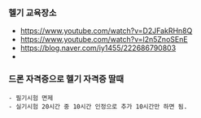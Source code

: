 

### 헬기 교육장소
- https://www.youtube.com/watch?v=D2JFakRHn8Q
- https://www.youtube.com/watch?v=l2n5ZnoSEnE
- https://blog.naver.com/iy1455/222686790803
- 
### 드론 자격증으로 헬기 자격증 딸때
```
- 필기시험 면제
- 실기시험 20시간 중 10시간 인정으로 추가 10시간만 하면 됨.

```
